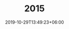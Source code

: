 ---
title: "2015"
date: 2019-10-29T13:49:23+06:00
draft: false

# meta description
description: "Hennessy's View 2015"

# type
type : "blog"
---